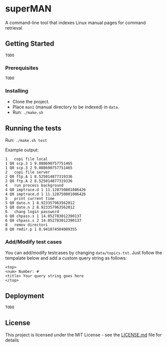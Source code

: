 # superMAN

A command-line tool that indexes Linux manual pages for command retrieval.  

## Getting Started
`TODO`

### Prerequisites
`TODO`

### Installing
* Clone the project.
* Place `man1` (manual directory to be indexed) in `data`.
* Run:
`./make.sh`

## Running the tests
Run: `./make.sh test`

Example output:
```
1	copi file local
1 Q0 scp.3 1 9.088690757751465
1 Q0 scp.3 2 9.088690757751465
2	copi file server
2 Q0 ftp.A 1 8.525014877319336
2 Q0 ftp.A 2 8.525014877319336
4	run process background
4 Q0 imptrace.d 1 11.128750801086426
4 Q0 imptrace.d 1 11.128750801086426
5	print current time
5 Q0 date.n 1 8.923357963562012
5 Q0 date.n 2 8.923357963562012
6	chang login password
6 Q0 chpass.s 1 14.052783012390137
6 Q0 chpass.s 2 14.052783012390137
8	remov directori
8 Q0 rmdir.p 1 8.941874504089355
```
### Add/Modify test cases
You can add/modify testcases by changing `data/topics.txt`. Just follow the tempalate below and add a custom query string as follows:
```
<top>
<num> Number: #
<title> Your query string goes here
</top>
```


## Deployment
 `TODO`


## License

This project is licensed under the MIT License - see the [LICENSE.md](LICENSE.md) file for details
